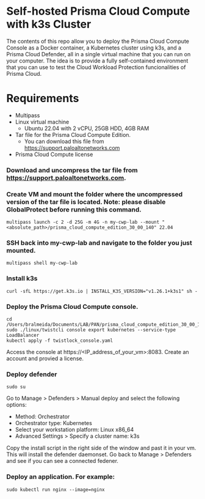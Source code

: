 # Self-hosted Prisma Cloud Compute with k3s Cluster
The contents of this repo allow you to deploy the Prisma Cloud Compute Console as a Docker container, a Kubernetes cluster using k3s, and a Prisma Cloud Defender, all in a single virtual machine that you can run on your computer. The idea is to provide a fully self-contained environment that you can use to test the Cloud Workload Protection funcionalities of Prisma Cloud.

# Requirements
- Multipass
- Linux virtual machine
  - Ubuntu 22.04 with 2 vCPU, 25GB HDD, 4GB RAM
- Tar file for the Prisma Cloud Compute Edition.
  - You can download this file from https://support.paloaltonetworks.com
- Prisma Cloud Compute license

### Download and uncompress the tar file from https://support.paloaltonetworks.com.

### Create VM and mount the folder where the uncompressed version of the tar file is located. Note: please disable GlobalProtect before running this command.

```
multipass launch -c 2 -d 25G -m 4G -n my-cwp-lab --mount "<absolute_path>/prisma_cloud_compute_edition_30_00_140" 22.04
```

### SSH back into my-cwp-lab and navigate to the folder you just mounted.

```
multipass shell my-cwp-lab
```

### Install k3s

```
curl -sfL https://get.k3s.io | INSTALL_K3S_VERSION="v1.26.1+k3s1" sh -
```

### Deploy the Prisma Cloud Compute console.

```
cd /Users/bralmeida/Documents/LAB/PAN/prisma_cloud_compute_edition_30_00_140/
sudo ./linux/twistcli console export kubernetes --service-type LoadBalancer
kubectl apply -f twistlock_console.yaml
```

Access the console at https://<IP_address_of_your_vm>:8083. Create an account and provied a license.

### Deploy defender

```
sudo su
```

Go to Manage > Defenders > Manual deploy and select the following options:
- Method: Orchestrator
- Orchestrator type: Kubernetes
- Select your workstation platform: Linux x86_64
- Advanced Settings > Specify a cluster name: k3s

Copy the install script in the right side of the window and past it in your vm. This will install the defender daemonset. Go back to Manage > Defenders and see if you can see a connected fedener.

### Deploy an application. For example:

```
sudo kubectl run nginx --image=nginx
```

